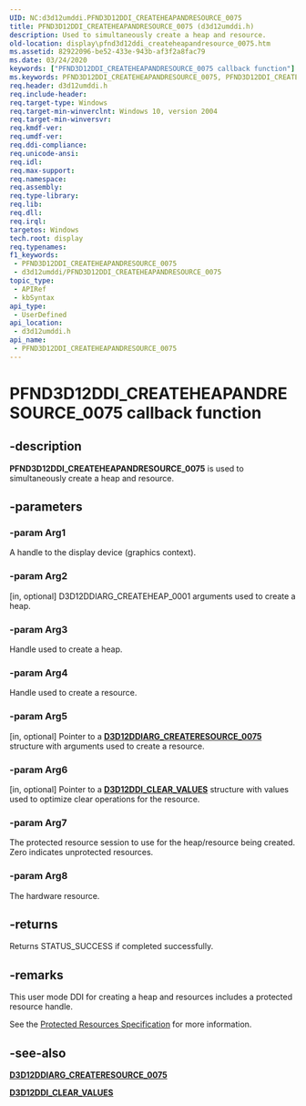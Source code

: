 ```yaml
---
UID: NC:d3d12umddi.PFND3D12DDI_CREATEHEAPANDRESOURCE_0075
title: PFND3D12DDI_CREATEHEAPANDRESOURCE_0075 (d3d12umddi.h)
description: Used to simultaneously create a heap and resource.
old-location: display\pfnd3d12ddi_createheapandresource_0075.htm
ms.assetid: 82922096-be52-433e-943b-af3f2a8fac79
ms.date: 03/24/2020
keywords: ["PFND3D12DDI_CREATEHEAPANDRESOURCE_0075 callback function"]
ms.keywords: PFND3D12DDI_CREATEHEAPANDRESOURCE_0075, PFND3D12DDI_CREATEHEAPANDRESOURCE_0075 callback, PFND3D12DDI_CREATEHEAPANDRESOURCE_0075 callback function [Display Devices], d3d12umddi/PFND3D12DDI_CREATEHEAPANDRESOURCE_0075, display.pfnd3d12ddi_createheapandresource_0075
req.header: d3d12umddi.h
req.include-header: 
req.target-type: Windows
req.target-min-winverclnt: Windows 10, version 2004
req.target-min-winversvr: 
req.kmdf-ver: 
req.umdf-ver: 
req.ddi-compliance: 
req.unicode-ansi: 
req.idl: 
req.max-support: 
req.namespace: 
req.assembly: 
req.type-library: 
req.lib: 
req.dll: 
req.irql: 
targetos: Windows
tech.root: display
req.typenames: 
f1_keywords:
 - PFND3D12DDI_CREATEHEAPANDRESOURCE_0075
 - d3d12umddi/PFND3D12DDI_CREATEHEAPANDRESOURCE_0075
topic_type:
 - APIRef
 - kbSyntax
api_type:
 - UserDefined
api_location:
 - d3d12umddi.h
api_name:
 - PFND3D12DDI_CREATEHEAPANDRESOURCE_0075
---
```


# PFND3D12DDI_CREATEHEAPANDRESOURCE_0075 callback function


## -description

**PFND3D12DDI_CREATEHEAPANDRESOURCE_0075** is used to simultaneously create a heap and resource.

## -parameters

### -param Arg1

A handle to the display device (graphics context).

### -param Arg2

[in, optional] D3D12DDIARG_CREATEHEAP_0001 arguments used to create a heap.

### -param Arg3

Handle used to create a heap.

### -param Arg4

Handle used to create a resource.

### -param Arg5

[in, optional] Pointer to a [**D3D12DDIARG_CREATERESOURCE_0075**](ns-d3d12umddi-d3d12ddiarg_createresource_0075.md) structure with arguments used to create a resource.

### -param Arg6

[in, optional] Pointer to a [**D3D12DDI_CLEAR_VALUES**](ns-d3d12umddi-d3d12ddi_clear_values.md) structure with values used to optimize clear operations for the resource.

### -param Arg7

The protected resource session to use for the heap/resource being created. Zero indicates unprotected resources.

### -param Arg8

The hardware resource.

## -returns

Returns STATUS_SUCCESS if completed successfully.

## -remarks

This user mode DDI for creating a heap and resources includes a protected resource handle.

See the [Protected Resources Specification](https://microsoft.github.io/DirectX-Specs/d3d/ProtectedResources.html) for more information.

## -see-also

[**D3D12DDIARG_CREATERESOURCE_0075**](ns-d3d12umddi-d3d12ddiarg_createresource_0075.md)

[**D3D12DDI_CLEAR_VALUES**](ns-d3d12umddi-d3d12ddi_clear_values.md)

